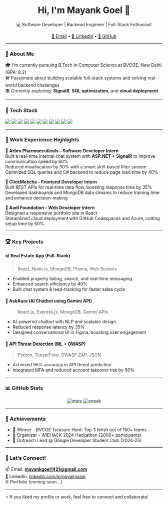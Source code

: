 <h1 align="center">Hi, I'm Mayank Goel 👋</h1>

<p align="center">
  💻 Software Developer | Backend Engineer | Full-Stack Enthusiast  
</p>

<p align="center">
  <a href="mailto:mayankgoel1421@gmail.com">📧 Email</a> • 
  <a href="https://linkedin.com/in/goyalmaink">🔗 LinkedIn</a> • 
  <a href="https://github.com/goyalmaink">🐙 GitHub</a>
</p>

---

### 🧠 About Me

🎓 I'm currently pursuing B.Tech in Computer Science at BVCOE, New Delhi (GPA: 8.2)  
🛠️ Passionate about building scalable full-stack systems and solving real-world backend challenges  
📚 Currently exploring: **SignalR**, **SQL optimization**, and **cloud deployment**

---

### 🚀 Tech Stack

<p>
  <img src="https://img.shields.io/badge/C%23-239120?style=flat-square&logo=c-sharp&logoColor=white" />
  <img src="https://img.shields.io/badge/ASP.NET-512BD4?style=flat-square&logo=dotnet&logoColor=white" />
  <img src="https://img.shields.io/badge/SQL%20Server-CC2927?style=flat-square&logo=microsoft-sql-server&logoColor=white" />
  <img src="https://img.shields.io/badge/JavaScript-F7DF1E?style=flat-square&logo=javascript&logoColor=black" />
  <img src="https://img.shields.io/badge/Node.js-339933?style=flat-square&logo=node.js&logoColor=white" />
  <img src="https://img.shields.io/badge/React-61DAFB?style=flat-square&logo=react&logoColor=black" />
  <img src="https://img.shields.io/badge/MongoDB-47A248?style=flat-square&logo=mongodb&logoColor=white" />
  <img src="https://img.shields.io/badge/HTML5-E34F26?style=flat-square&logo=html5&logoColor=white" />
  <img src="https://img.shields.io/badge/CSS3-1572B6?style=flat-square&logo=css3&logoColor=white" />
  <img src="https://img.shields.io/badge/Git-F05032?style=flat-square&logo=git&logoColor=white" />
  <img src="https://img.shields.io/badge/Swagger-85EA2D?style=flat-square&logo=swagger&logoColor=black" />
</p>

---

### 💼 Work Experience Highlights

**🔹 Arbro Pharmaceuticals – Software Developer Intern**  
Built a real-time internal chat system with **ASP.NET + SignalR** to improve communication speed by 60%  
Reduced misallocation by 30% with a smart skill-based filter system  
Optimized SQL queries and C# backend to reduce page load time by 40%  

**🔹 ClickMekcha – Frontend Developer Intern**  
Built REST APIs for real-time data flow, boosting response time by 35%  
Developed dashboards and MongoDB data streams to reduce training time and enhance decision-making

**🔹 Aadi Foundation – Web Developer Intern**  
Designed a responsive portfolio site in React  
Streamlined cloud deployment with GitHub Codespaces and Azure, cutting setup time by 50%

---

### 🏆 Key Projects

#### 📊 Real Estate App (Full-Stack)
> React, Node.js, MongoDB, Prisma, Web Sockets  
- Enabled property listing, search, and real-time messaging  
- Enhanced search efficiency by 40%  
- Built chat system & lead-tracking for faster sales cycle  

#### 💬 AskAura (AI Chatbot using Gemini API)
> React.js, Express.js, MongoDB, Gemini APIs  
- AI-powered chatbot with NLP and scalable design  
- Reduced response latency by 35%  
- Designed conversational UI in Figma, boosting user engagement

#### 🔐 API Threat Detection (ML + OWASP)
> Python, TensorFlow, OWASP ZAP, JSON  
- Achieved 95% accuracy in API threat prediction  
- Integrated MFA and reduced account takeover risk by 90%

---

### 📊 GitHub Stats

<p align="center">
  <img src="https://github-readme-stats.vercel.app/api?username=goyalmaink&show_icons=true&theme=radical" alt="stats" />
  <img src="https://github-readme-streak-stats.herokuapp.com?user=goyalmaink&theme=radical" alt="streak" />
</p>

---

### 🏅 Achievements

- 🥇 Winner - BVCOE Treasure Hunt: Top 3 finish out of 150+ teams  
- 🧠 Organizer - WIEHACK 2024 Hackathon (2000+ participants)  
- 🔰 Outreach Lead @ Google Developer Student Club (2024-25)

---

### 📌 Let’s Connect!

📫 Email: **mayankgoel1421@gmail.com**  
🔗 LinkedIn: [linkedin.com/in/goyalmaink](https://linkedin.com/in/goyalmaink)  
🌐 Portfolio (coming soon...)

---

⭐ If you liked my profile or work, feel free to connect and collaborate!
